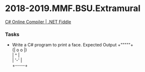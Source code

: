 # 2018-2019.MMF.BSU.Extramural

[C# Online Compiler | .NET Fiddle](https://dotnetfiddle.net/)

### Tasks

- Write a C# program to print a face. Expected Output
   +"""""+                                                 
  (| o o |)                                             
   |  ^  |                                                 
   | '-' |                                                 
   +-----+
